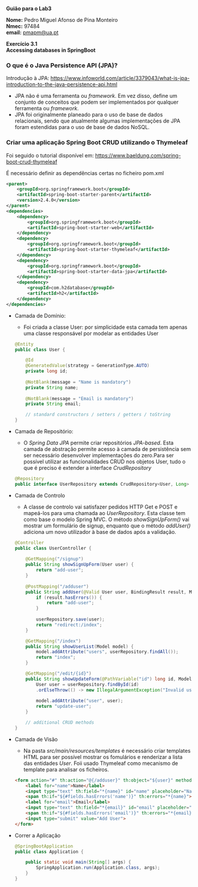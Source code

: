 **Guião para o Lab3**

**Nome:** Pedro Miguel Afonso de Pina Monteiro <br>
**Nmec:** 97484 <br>
**email:** pmapm@ua.pt

**Exercício 3.1**<br>
**Accessing databases in SpringBoot**<br>

### O que é o Java Persistence API (JPA)?
Introdução à JPA: https://www.infoworld.com/article/3379043/what-is-jpa-introduction-to-the-java-persistence-api.html
- JPA não é uma ferramenta ou *framework*. Em vez disso, define um conjunto de conceitos que podem ser implementados por qualquer ferramenta ou *framework*.
- JPA foi originalmente planeado para o uso de base de dados relacionais, sendo que atualmente algumas implementações de JPA foram estendidas para o uso de base de dados NoSQL.

### Criar uma aplicação Spring Boot CRUD utilizando o Thymeleaf

Foi seguido o tutorial disponível em: https://www.baeldung.com/spring-boot-crud-thymeleaf

É necessário definir as dependências certas no ficheiro pom.xml
```xml
<parent>
    <groupId>org.springframework.boot</groupId>
    <artifactId>spring-boot-starter-parent</artifactId>
    <version>2.4.0</version>
</parent>
<dependencies>
    <dependency>
        <groupId>org.springframework.boot</groupId>
        <artifactId>spring-boot-starter-web</artifactId>
    </dependency>
    <dependency>
        <groupId>org.springframework.boot</groupId>
        <artifactId>spring-boot-starter-thymeleaf</artifactId>
    </dependency>
    <dependency>
        <groupId>org.springframework.boot</groupId>
        <artifactId>spring-boot-starter-data-jpa</artifactId>
    </dependency>
    <dependency>
        <groupId>com.h2database</groupId>
        <artifactId>h2</artifactId>
    </dependency>
</dependencies>
```
- Camada de Domínio:
    - Foi criada a classe User: por simplicidade esta camada tem apenas uma classe responsável por modelar as entidades User
    ```java
    @Entity
    public class User {
    
        @Id
        @GeneratedValue(strategy = GenerationType.AUTO)
        private long id;
        
        @NotBlank(message = "Name is mandatory")
        private String name;
        
        @NotBlank(message = "Email is mandatory")
        private String email;

        // standard constructors / setters / getters / toString
    }
    ```
- Camada de Repositório:
    - O *Spring Data JPA* permite criar repositórios *JPA-based*. Esta camada de abstração permite acesso à camada de persistência sem ser necessário desenvolver implementações do zero.Para ser possível utilizar as funcionalidades CRUD nos objetos User, tudo o que é preciso é extender a interface *CrudRepository*
    ```java
    @Repository
    public interface UserRepository extends CrudRepository<User, Long> {}
    ```

- Camada de Controlo
    - A classe de controlo vai satisfazer pedidos HTTP Get e POST e mapeá-los para uma chamada ao *UserRepository*. Esta classe tem como base o modelo Spring MVC. O método *showSignUpForm()* vai mostrar um formulário de signup, enquanto que o método *addUser()* adiciona um novo utilizador à base de dados após a validação.

    ```java
    @Controller
    public class UserController {
        
        @GetMapping("/signup")
        public String showSignUpForm(User user) {
            return "add-user";
        }
        
        @PostMapping("/adduser")
        public String addUser(@Valid User user, BindingResult result, Model model) {
            if (result.hasErrors()) {
                return "add-user";
            }
            
            userRepository.save(user);
            return "redirect:/index";
        }

        @GetMapping("/index")
        public String showUserList(Model model) {
            model.addAttribute("users", userRepository.findAll());
            return "index";
        }

        @GetMapping("/edit/{id}")
        public String showUpdateForm(@PathVariable("id") long id, Model model) {
            User user = userRepository.findById(id)
            .orElseThrow(() -> new IllegalArgumentException("Invalid user Id:" + id));
            
            model.addAttribute("user", user);
            return "update-user";
        }

        // additional CRUD methods
    }
    ```
- Camada de Visão 
    - Na pasta *src/main/resources/templates* é necessário criar templates HTML para ser possível mostrar os fomulários e renderizar a lista das entidades *User*. Foii usado Thymeleaf como mecanismo de template para analisar os ficheiros.
    ```html
    <form action="#" th:action="@{/adduser}" th:object="${user}" method="post">
        <label for="name">Name</label>
        <input type="text" th:field="*{name}" id="name" placeholder="Name">
        <span th:if="${#fields.hasErrors('name')}" th:errors="*{name}"></span>
        <label for="email">Email</label>
        <input type="text" th:field="*{email}" id="email" placeholder="Email">
        <span th:if="${#fields.hasErrors('email')}" th:errors="*{email}"></span>
        <input type="submit" value="Add User">   
    </form>
    ```

- Correr a Aplicação
    ```java
    @SpringBootApplication
    public class Application {

        public static void main(String[] args) {
            SpringApplication.run(Application.class, args);
        }
    }
    ```

